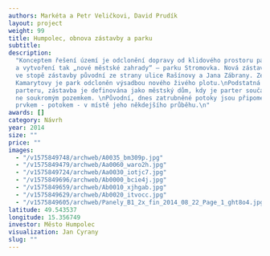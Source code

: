 ```yaml
---
authors: Markéta a Petr Veličkovi, David Prudík
layout: project
weight: 99
title: Humpolec, obnova zástavby a parku
subtitle:
description:
  "Konceptem řešení území je odclonění dopravy od klidového prostoru parku
  a vytvoření tak „nové městské zahrady“ – parku Stromovka. Nová zástavba je navržena
  ve stopě zástavby původní ze strany ulice Rašínovy a Jana Zábrany. Ze strany ulice
  Kamarytovy je park odcloněn výsadbou nového živého plotu.\nPodstatná je prostupnost
  parteru, zástavba je definována jako městský dům, kdy je parter součástí města a
  ne soukromým pozemkem. \nPůvodní, dnes zatrubněné potoky jsou připomenuty vodním
  prvkem - potokem - v místě jeho někdejšího průběhu.\n"
awards: []
category: Návrh
year: 2014
size: ""
price: ""
images:
  - "/v1575849748/archweb/A0035_bm309p.jpg"
  - "/v1575849479/archweb/Aa0060_waro2h.jpg"
  - "/v1575849724/archweb/Aa0030_iotjc7.jpg"
  - "/v1575849696/archweb/Ab0000_bcie4j.jpg"
  - "/v1575849659/archweb/Ab0010_xjhgab.jpg"
  - "/v1575849629/archweb/Ab0020_itvocc.jpg"
  - "/v1575849605/archweb/Panely_B1_2x_fin_2014_08_22_Page_1_ght8o4.jpg"
latitude: 49.543537
longitude: 15.356749
investor: Město Humpolec
visualization: Jan Cyrany
slug: ""
---
```


